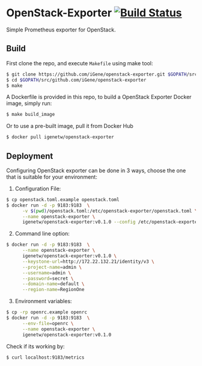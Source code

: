 # OpenStack-Exporter [![Build Status](https://travis-ci.com/iGene/openstack-exporter.svg?branch=master)](https://travis-ci.com/iGene/openstack-exporter)
Simple Prometheus exporter for OpenStack.

## Build
First clone the repo, and execute `Makefile` using make tool:
```sh
$ git clone https://github.com/iGene/openstack-exporter.git $GOPATH/src/github.com/iGene/openstack-exporter
$ cd $GOPATH/src/github.com/iGene/openstack-exporter
$ make
```

A Dockerfile is provided in this repo, to build a OpenStack Exporter Docker image, simply run:
```sh
$ make build_image
```

Or to use a pre-built image, pull it from Docker Hub
```sh
$ docker pull igenetw/openstack-exporter
```

## Deployment
Configuring OpenStack exporter can be done in 3 ways, choose the one that is suitable for your environment:

1. Configuration File:

```sh
$ cp openstack.toml.example openstack.toml
$ docker run -d -p 9183:9183  \
      -v $(pwd)/openstack.toml:/etc/openstack-exporter/openstack.toml \
      --name openstack-exporter \
      igenetw/openstack-exporter:v0.1.0 --config /etc/openstack-exporter/openstack.toml
```

2. Command line option:

```sh
$ docker run -d -p 9183:9183  \
      --name openstack-exporter \
      igenetw/openstack-exporter:v0.1.0 \
      --keystone-url=http://172.22.132.21/identity/v3 \
      --project-name=admin \
      --username=admin \
      --password=secret \
      --domain-name=default \
      --region-name=RegionOne
```

3. Environment variables:

```sh
$ cp -rp openrc.example openrc
$ docker run -d -p 9183:9183  \
      --env-file=openrc \
      --name openstack-exporter \
      igenetw/openstack-exporter:v0.1.0
```

Check if its working by:
```sh
$ curl localhost:9183/metrics
```
